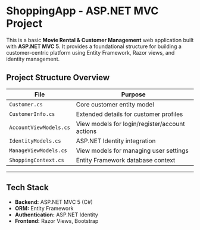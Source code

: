 # ShoppingApp - ASP.NET MVC Project

This is a basic **Movie Rental & Customer Management** web application built with **ASP.NET MVC 5**. It provides a foundational structure for building a customer-centric platform using Entity Framework, Razor views, and identity management.

## Project Structure Overview

| File | Purpose |
|------|---------|
| `Customer.cs` | Core customer entity model |
| `CustomerInfo.cs` | Extended details for customer profiles |
| `AccountViewModels.cs` | View models for login/register/account actions |
| `IdentityModels.cs` | ASP.NET Identity integration |
| `ManageViewModels.cs` | View models for managing user settings |
| `ShoppingContext.cs` | Entity Framework database context |

---

## Tech Stack

- **Backend:** ASP.NET MVC 5 (C#)
- **ORM:** Entity Framework
- **Authentication:** ASP.NET Identity
- **Frontend:** Razor Views, Bootstrap
